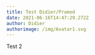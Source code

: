 ```yaml
---
title: Test Didier/Pramod
date: 2021-06-16T14:47:29.272Z
author: Didier
authorimage: /img/Avatar1.svg
---
```

Test 2